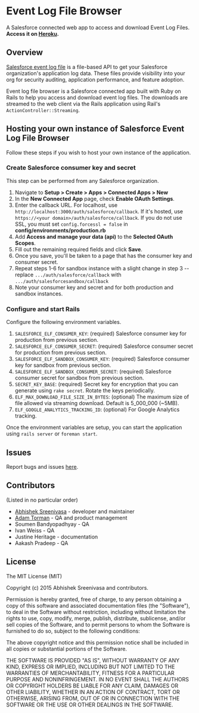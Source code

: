 # Event Log File Browser

A Salesforce connected web app to access and download Event Log Files. **Access it on [Heroku](https://salesforce-elf.herokuapp.com/).**

## Overview

[Salesforce event log file](https://www.salesforce.com/us/developer/docs/api_rest/Content/using_resources_event_log_files.htm) is a file-based API to get your Salesforce organization's application log data. These files provide visibility into your org for security auditing, application performance, and feature adoption. 

Event log file browser is a Salesforce connected app built with Ruby on Rails to help you access and download event log files. The downloads are streamed to the web client via the Rails application using Rail's `ActionController::Streaming`.

## Hosting your own instance of Salesforce Event Log File Browser

Follow these steps if you wish to host your own instance of the application.

### Create Salesforce consumer key and secret
This step can be performed from any Salesforce organization.

1. Navigate to **Setup > Create > Apps > Connected Apps > New**
2. In the **New Connected App** page, check **Enable OAuth Settings**.
3. Enter the callback URL. For localhost, use `http://localhost:3000/auth/salesforce/callback`. If it's hosted, use `https://<your domain>/auth/salesforce/callback`. If you do not use SSL, you must set `config.forcessl = false` in **config/environments/production.rb**
4. Add **Access and manage your data (api)** to the **Selected OAuth Scopes**.
5. Fill out the remaining required fields and click **Save**.
6. Once you save, you'll be taken to a page that has the consumer key and consumer secret.
7. Repeat steps 1-6 for sandbox instance with a slight change in step 3 -- replace `.../auth/salesforce/callback` with `.../auth/salesforcesandbox/callback`
8. Note your consumer key and secret and for both production and sandbox instances.

### Configure and start Rails
Configure the following environment variables.

1. `SALESFORCE_ELF_CONSUMER_KEY`: (required) Salesforce consumer key for production from previous section.
2. `SALESFORCE_ELF_CONSUMER_SECRET`: (required) Salesforce consumer secret for production from previous section.
3. `SALESFORCE_ELF_SANDBOX_CONSUMER_KEY`: (required) Salesforce consumer key for sandbox from previous section.
4. `SALESFORCE_ELF_SANDBOX_CONSUMER_SECRET`: (required) Salesforce consumer secret for sandbox from previous section.
5. `SECRET_KEY_BASE`: (required) Secret key for encryption that you can generate using `rake secret`. Rotate the keys periodically.
6. `ELF_MAX_DOWNLOAD_FILE_SIZE_IN_BYTES`: (optional) The maximum size of file allowed via streaming download. Default is 5_000_000 (~5MB).
7. `ELF_GOOGLE_ANALYTICS_TRACKING_ID`: (optional) For Google Analytics tracking.

Once the environment variables are setup, you can start the application using `rails server` or `foreman start`.

## Issues
Report bugs and issues [here](https://github.com/abisek/salesforce-elf-browser/issues).

## Contributors
(Listed in no particular order)

* [Abhishek Sreenivasa](https://github.com/abisek) - developer and maintainer
* [Adam Torman](https://github.com/atorman) - QA and product management
* Soumen Bandyopadhyay - QA
* Ivan Weiss - QA
* Justine Heritage - documentation
* Aakash Pradeep - QA

## License
The MIT License (MIT)

Copyright (c) 2015 Abhishek Sreenivasa and contributors.

Permission is hereby granted, free of charge, to any person obtaining a copy
of this software and associated documentation files (the "Software"), to deal
in the Software without restriction, including without limitation the rights
to use, copy, modify, merge, publish, distribute, sublicense, and/or sell
copies of the Software, and to permit persons to whom the Software is
furnished to do so, subject to the following conditions:

The above copyright notice and this permission notice shall be included in
all copies or substantial portions of the Software.

THE SOFTWARE IS PROVIDED "AS IS", WITHOUT WARRANTY OF ANY KIND, EXPRESS OR
IMPLIED, INCLUDING BUT NOT LIMITED TO THE WARRANTIES OF MERCHANTABILITY,
FITNESS FOR A PARTICULAR PURPOSE AND NONINFRINGEMENT. IN NO EVENT SHALL THE
AUTHORS OR COPYRIGHT HOLDERS BE LIABLE FOR ANY CLAIM, DAMAGES OR OTHER
LIABILITY, WHETHER IN AN ACTION OF CONTRACT, TORT OR OTHERWISE, ARISING FROM,
OUT OF OR IN CONNECTION WITH THE SOFTWARE OR THE USE OR OTHER DEALINGS IN
THE SOFTWARE.

